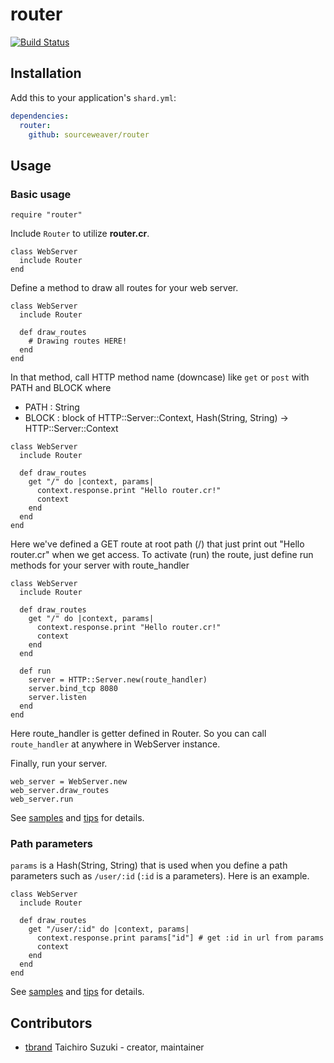 # router

[![Build Status](https://dl.circleci.com/status-badge/img/gh/sourceweaver/router/tree/master.svg?style=shield)](https://dl.circleci.com/status-badge/redirect/gh/sourceweaver/router/tree/master)

## Installation

Add this to your application's `shard.yml`:

```yaml
dependencies:
  router:
    github: sourceweaver/router
```

## Usage

### Basic usage

```crystal
require "router"
```

Include `Router` to utilize **router.cr**.
```crystal
class WebServer
  include Router
end
```

Define a method to draw all routes for your web server.
```crystal
class WebServer
  include Router
  
  def draw_routes
    # Drawing routes HERE!
  end
end
```

In that method, call HTTP method name (downcase) like `get` or `post` with PATH and BLOCK where
 - PATH  : String
 - BLOCK : block of HTTP::Server::Context, Hash(String, String) -> HTTP::Server::Context
```crystal
class WebServer
  include Router

  def draw_routes
    get "/" do |context, params|
      context.response.print "Hello router.cr!"
      context
    end
  end
end
```

Here we've defined a GET route at root path (/) that just print out "Hello router.cr" when we get access.
To activate (run) the route, just define run methods for your server with route_handler
```crystal
class WebServer
  include Router
  
  def draw_routes
    get "/" do |context, params|
      context.response.print "Hello router.cr!"
      context
    end
  end
  
  def run
    server = HTTP::Server.new(route_handler)
    server.bind_tcp 8080
    server.listen
  end
end
```
Here route_handler is getter defined in Router. So you can call `route_handler` at anywhere in WebServer instance.

Finally, run your server.
```crystal
web_server = WebServer.new
web_server.draw_routes
web_server.run
```

See [samples](https://github.com/sourceweaver/router/blob/master/samples/sample.cr) and [tips]([samples](https://github.com/sourceweaver/router/blob/master/samples/tips.cr)) for details.

### Path parameters

`params` is a Hash(String, String) that is used when you define a path parameters such as `/user/:id` (`:id` is a parameters). Here is an example.
```crystal
class WebServer
  include Router

  def draw_routes
    get "/user/:id" do |context, params|
      context.response.print params["id"] # get :id in url from params
      context
    end
  end
end
```

See [samples](https://github.com/sourceweaver/router/blob/master/samples/sample.cr) and [tips]([samples](https://github.com/sourceweaver/router/blob/master/samples/tips.cr)) for details.


## Contributors

- [tbrand](https://github.com/tbrand) Taichiro Suzuki - creator, maintainer
